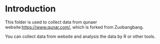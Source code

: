 # Introduction
This folder is used to collect data from qunaer website:https://www.qunar.com/, which is forked from Zuobangbang.

You can collect data from website and analysis the data by R or other tools.
